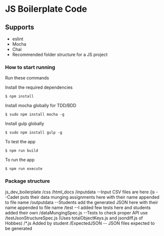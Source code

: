 # JS Boilerplate Code

## Supports
- eslint
- Mocha
- Chai
- Recommended folder structure for a JS project

### How to start running
Run these commands

Install the required dependencies

	$ npm install

Install mocha globally for TDD/BDD

	$ sudo npm install mocha -g

Install gulp globally 

	$ sudo npm install gulp -g

To test the app

	$ npm run build

To run the app

	$ npm run execute

### Package structure

js_dev_boilerplate
	/css
	/html_docs
	/inputdata --Input CSV files are here
	/js --Cadet puts their data munging assignments here with  their name appended to file name
	/outputdata --Students add the generated JSON here with  their name appended to file name
	/test --I added few tests here and students added their own
		/dataMungingSpec.js  --Tests to check proper API use
		/testJsonStructureSpec.js (Uses totalObjectKeys.js and jsondiff.js of Hobbes)
		/*.js Added by student
		/ExpectedJSON -- JSON files expected to be generated
